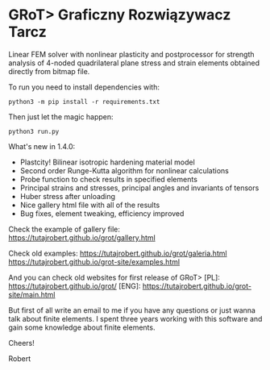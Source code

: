 # GRoT> Graficzny Rozwiązywacz Tarcz
Linear FEM solver with nonlinear plasticity and postprocessor for strength analysis of 4-noded quadrilateral plane stress and strain elements obtained directly from bitmap file.

To run you need to install dependencies with: 
```
python3 -m pip install -r requirements.txt
```
Then just let the magic happen:
```
python3 run.py
```

What's new in 1.4.0:
- Plastcity! Bilinear isotropic hardening material model
- Second order Runge-Kutta algorithm for nonlinear calculations
- Probe function to check results in specified elements
- Principal strains and stresses, principal angles and invariants of tensors
- Huber stress after unloading
- Nice gallery html file with all of the results
- Bug fixes, element tweaking, efficiency improved


Check the example of gallery file:
https://tutajrobert.github.io/grot/gallery.html


Check old examples:
https://tutajrobert.github.io/grot/galeria.html
https://tutajrobert.github.io/grot-site/examples.html


And you can check old websites for first release of GRoT>
[PL]: https://tutajrobert.github.io/grot/
[ENG]: https://tutajrobert.github.io/grot-site/main.html


But first of all write an email to me if you have any questions or just wanna talk about finite elements. I spent three years working with this software and gain some knowledge about finite elements.

Cheers!

Robert
